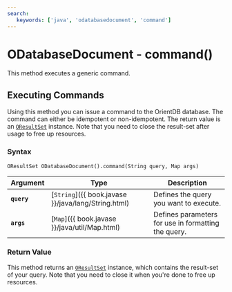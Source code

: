```yaml
---
search:
   keywords: ['java', 'odatabasedocument', 'command']
---
```


# ODatabaseDocument - command()

This method executes a generic command.

## Executing Commands

Using this method you can issue a command to the OrientDB database.  The command can either be idempotent or non-idempotent.  The return value is an [`OResultSet`](Java-Ref-OResultSet.md) instance.  Note that you need to close the result-set after usage to free up resources.

### Syntax

```
OResultSet ODatabaseDocument().command(String query, Map args)
```

| Argument | Type | Description |
|---|---|---|
| **`query`** | [`String`]({{ book.javase }}/java/lang/String.html) | Defines the query you want to execute. |
| **`args`** | [`Map`]({{ book.javase }}/java/util/Map.html) | Defines parameters for use in formatting the query. |

### Return Value

This method returns an [`OResultSet`](Java-Ref-OResultSet.md) instance, which contains the result-set of your query.  Note that you need to close it when you're done to free up resources.


